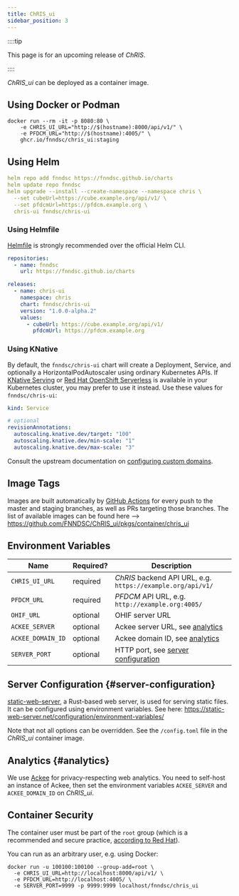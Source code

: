 ```yaml
---
title: ChRIS_ui
sidebar_position: 3
---
```


::::tip

This page is for an upcoming release of _ChRIS_.

::::

_ChRIS\_ui_ can be deployed as a container image.

## Using Docker or Podman

```shell
docker run --rm -it -p 8080:80 \
    -e CHRIS_UI_URL="http://$(hostname):8000/api/v1/" \
    -e PFDCM_URL="http://$(hostname):4005/" \
    ghcr.io/fnndsc/chris_ui:staging
```

## Using Helm

```yaml
helm repo add fnndsc https://fnndsc.github.io/charts
helm update repo fnndsc
helm upgrade --install --create-namespace --namespace chris \
  --set cubeUrl=https://cube.example.org/api/v1/ \
  --set pfdcmUrl=https://pfdcm.example.org \
  chris-ui fnndsc/chris-ui
```

### Using Helmfile

[Helmfile](https://github.com/helmfile/helmfile) is strongly recommended over the official Helm CLI.

```yaml
repositories:
  - name: fnndsc
    url: https://fnndsc.github.io/charts

releases:
  - name: chris-ui
    namespace: chris
    chart: fnndsc/chris-ui
    version: "1.0.0-alpha.2"
    values:
      - cubeUrl: https://cube.example.org/api/v1/
        pfdcmUrl: https://pfdcm.example.org
```

### Using KNative

By default, the `fnndsc/chris-ui` chart will create a Deployment, Service, and optionally a HorizontalPodAutoscaler
using ordinary Kubernetes APIs. If [KNative Serving](https://knative.dev/docs/serving/) or
[Red Hat OpenShift Serverless](https://docs.openshift.com/serverless/) is available in your Kubernetes cluster,
you may prefer to use it instead. Use these values for `fnndsc/chris-ui`:

```yaml
kind: Service

# optional
revisionAnnotations:
  autoscaling.knative.dev/target: "100"
  autoscaling.knative.dev/min-scale: "1"
  autoscaling.knative.dev/max-scale: "3"
```

Consult the upstream documentation on [configuring custom domains](https://knative.dev/docs/serving/services/custom-domains/).

## Image Tags

Images are built automatically by [GitHub Actions](https://github.com/FNNDSC/ChRIS_ui/actions/workflows/build.yml)
for every push to the master and staging branches, as well as PRs targeting those branches.
The list of available images can be found here ⟶ https://github.com/FNNDSC/ChRIS_ui/pkgs/container/chris_ui

## Environment Variables

| Name              | Required? | Description                                                 |
|-------------------|-----------|-------------------------------------------------------------|
| `CHRIS_UI_URL`    | required  | _ChRIS_ backend API URL, e.g. `https://example.org/api/v1/` |
| `PFDCM_URL`       | required  | _PFDCM_ API URL, e.g. `http://example.org:4005/`            |
| `OHIF_URL`        | optional  | OHIF server URL                                             |
| `ACKEE_SERVER`    | optional  | Ackee server URL, see [analytics]                           |
| `ACKEE_DOMAIN_ID` | optional  | Ackee domain ID, see [analytics]                            |
| `SERVER_PORT`     | optional  | HTTP port, see [server configuration]                       |

[analytics]: #analytics
[server configuration]: #server-configuration

## Server Configuration {#server-configuration}

[static-web-server](https://github.com/static-web-server/static-web-server), a Rust-based web server,
is used for serving static files. It can be configured using environment variables. See here:
https://static-web-server.net/configuration/environment-variables/

Note that not all options can be overridden. See the `/config.toml` file in the _ChRIS\_ui_ container image.

## Analytics {#analytics}

We use [Ackee](https://ackee.electerious.com/) for privacy-respecting web analytics.
You need to self-host an instance of Ackee, then set the environment variables
`ACKEE_SERVER` and `ACKEE_DOMAIN_ID` on _ChRIS\_ui_.

## Container Security

The container user must be part of the `root` group (which is a recommended and secure practice,
[according to Red Hat](https://www.redhat.com/en/blog/a-guide-to-openshift-and-uids)).

You can run as an arbitrary user, e.g. using Docker:

```shell
docker run -u 100100:100100 --group-add=root \
  -e CHRIS_UI_URL=http://localhost:8000/api/v1/ \
  -e PFDCM_URL=http://localhost:4005/ \
  -e SERVER_PORT=9999 -p 9999:9999 localhost/fnndsc/chris_ui 
```

